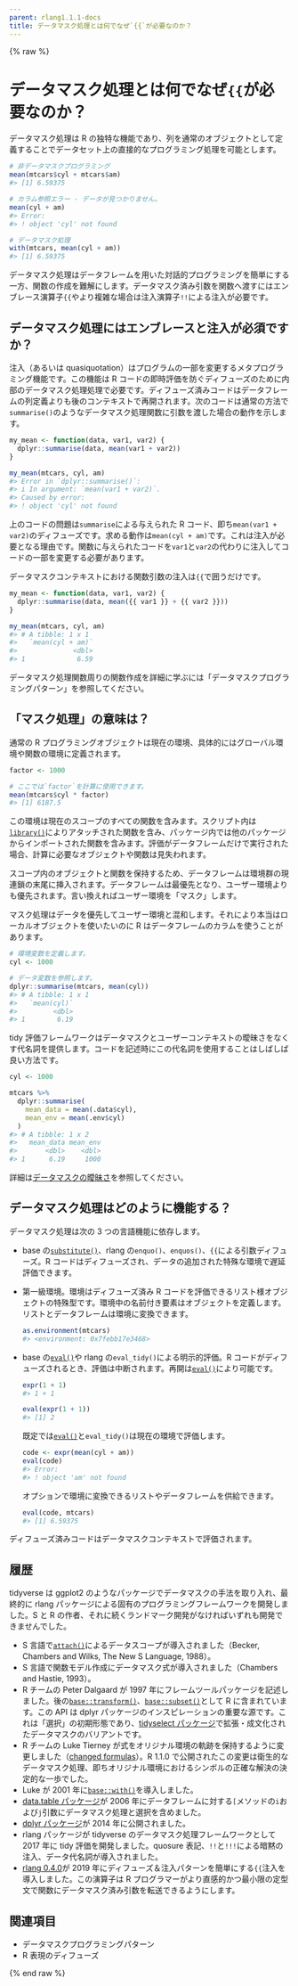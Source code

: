 ```yaml
---
parent: rlang1.1.1-docs
title: データマスク処理とは何でなぜ`{{`が必要なのか？
---
```


{% raw %}

# データマスク処理とは何でなぜ`{{`が必要なのか？

データマスク処理は R の独特な機能であり、列を通常のオブジェクトとして定義することでデータセット上の直接的なプログラミング処理を可能とします。

```r
# 非データマスクプログラミング
mean(mtcars$cyl + mtcars$am)
#> [1] 6.59375

# カラム参照エラー - データが見つかりません。
mean(cyl + am)
#> Error:
#> ! object 'cyl' not found

# データマスク処理
with(mtcars, mean(cyl + am))
#> [1] 6.59375
```

データマスク処理はデータフレームを用いた対話的プログラミングを簡単にする一方、関数の作成を難解にします。データマスク済み引数を関数へ渡すにはエンブレース演算子`{{`やより複雑な場合は注入演算子`!!`による注入が必要です。

## データマスク処理にはエンブレースと注入が必須ですか？

注入（あるいは quasiquotation）はプログラムの一部を変更するメタプログラミング機能です。この機能は R コードの即時評価を防ぐディフューズのために内部のデータマスク処理処理で必要です。ディフューズ済みコードはデータフレームの列定義よりも後のコンテキストで再開されます。次のコードは通常の方法で`summarise()`のようなデータマスク処理関数に引数を渡した場合の動作を示します。

```r
my_mean <- function(data, var1, var2) {
  dplyr::summarise(data, mean(var1 + var2))
}

my_mean(mtcars, cyl, am)
#> Error in `dplyr::summarise()`:
#> i In argument: `mean(var1 + var2)`.
#> Caused by error:
#> ! object 'cyl' not found
```

上のコードの問題は`summarise`による与えられた R コード、即ち`mean(var1 + var2)`のディフューズです。求める動作は`mean(cyl + am)`です。これは注入が必要となる理由です。関数に与えられたコードを`var1`と`var2`の代わりに注入してコードの一部を変更する必要があります。

データマスクコンテキストにおける関数引数の注入は`{{`で囲うだけです。

```r
my_mean <- function(data, var1, var2) {
  dplyr::summarise(data, mean({{ var1 }} + {{ var2 }}))
}

my_mean(mtcars, cyl, am)
#> # A tibble: 1 x 1
#>   `mean(cyl + am)`
#>              <dbl>
#> 1             6.59
```

データマスク処理関数周りの関数作成を詳細に学ぶには「データマスクプログラミングパターン」を参照してください。

## 「マスク処理」の意味は？

通常の R プログラミングオブジェクトは現在の環境、具体的にはグローバル環境や関数の環境に定義されます。

```r
factor <- 1000

# ここでは`factor`を計算に使用できます。
mean(mtcars$cyl * factor)
#> [1] 6187.5
```

この環境は現在のスコープのすべての関数を含みます。スクリプト内は[`library()`](https://rdrr.io/r/base/library.html)によりアタッチされた関数を含み、パッケージ内では他のパッケージからインポートされた関数を含みます。評価がデータフレームだけで実行された場合、計算に必要なオブジェクトや関数は見失われます。

スコープ内のオブジェクトと関数を保持するため、データフレームは環境群の現連鎖の末尾に挿入されます。データフレームは最優先となり、ユーザー環境よりも優先されます。言い換えればユーザー環境を「マスク」します。

マスク処理はデータを優先してユーザー環境と混和します。それにより本当はローカルオブジェクトを使いたいのに R はデータフレームのカラムを使うことがあります。

```r
# 環境変数を定義します。
cyl <- 1000

# データ変数を参照します。
dplyr::summarise(mtcars, mean(cyl))
#> # A tibble: 1 x 1
#>   `mean(cyl)`
#>         <dbl>
#> 1        6.19
```

tidy 評価フレームワークはデータマスクとユーザーコンテキストの曖昧さをなくす代名詞を提供します。コードを記述時にこの代名詞を使用することはしばしば良い方法です。

```r
cyl <- 1000

mtcars %>%
  dplyr::summarise(
    mean_data = mean(.data$cyl),
    mean_env = mean(.env$cyl)
  )
#> # A tibble: 1 x 2
#>   mean_data mean_env
#>       <dbl>    <dbl>
#> 1      6.19     1000
```

詳細は[データマスクの曖昧さ](topic-data-mask-ambiguity.md)を参照してください。

## データマスク処理はどのように機能する？

データマスク処理は次の 3 つの言語機能に依存します。

- base の[`substitute()`](https://rdrr.io/r/base/substitute.html)、rlang の`enquo()`、`enquos()`、`{{`による引数ディフューズ。R コードはディフューズされ、データの追加された特殊な環境で遅延評価できます。

- 第一級環境。環境はディフューズ済み R コードを評価できるリスト様オブジェクトの特殊型です。環境中の名前付き要素はオブジェクトを定義します。リストとデータフレームは環境に変換できます。

  ```r
  as.environment(mtcars)
  #> <environment: 0x7febb17e3468>
  ```

- base の[`eval()`](https://rdrr.io/r/base/eval.html)や rlang の`eval_tidy()`による明示的評価。R コードがディフューズされるとき、評価は中断されます。再開は[`eval()`](https://rdrr.io/r/base/eval.html)により可能です。

  ```r
  expr(1 + 1)
  #> 1 + 1

  eval(expr(1 + 1))
  #> [1] 2
  ```

  既定では[`eval()`](https://rdrr.io/r/base/eval.html)と`eval_tidy()`は現在の環境で評価します。

  ```r
  code <- expr(mean(cyl + am))
  eval(code)
  #> Error:
  #> ! object 'am' not found
  ```

  オプションで環境に変換できるリストやデータフレームを供給できます。

  ```r
  eval(code, mtcars)
  #> [1] 6.59375
  ```

ディフューズ済みコードはデータマスクコンテキストで評価されます。

## 履歴

tidyverse は ggplot2 のようなパッケージでデータマスクの手法を取り入れ、最終的に rlang パッケージによる固有のプログラミングフレームワークを開発しました。S と R の作者、それに続くランドマーク開発がなければいずれも開発できませんでした。

- S 言語で[`attach()`](https://rdrr.io/r/base/attach.html)によるデータスコープが導入されました（Becker, Chambers and Wilks, The New S Language, 1988）。
- S 言語で関数モデル作成にデータマスク式が導入されました（Chambers and Hastie, 1993）。
- R チームの Peter Dalgaard が 1997 年にフレームツールパッケージを記述しました。後の[`base::transform()`](https://rdrr.io/r/base/transform.html)、[`base::subset()`](https://rdrr.io/r/base/subset.html)として R に含まれています。この API は dplyr パッケージのインスピレーションの重要な源です。これは「選択」の初期形態であり、[tidyselect パッケージ](https://tidyselect.r-lib.org/articles/syntax.html)で拡張・成文化されたデータマスクのバリアントです。
- R チームの Luke Tierney が式をオリジナル環境の軌跡を保持するように変更しました（[changed formulas](https://github.com/wch/r-source/commit/a945ac8e)）。R 1.1.0 で公開されたこの変更は衛生的なデータマスク処理、即ちオリジナル環境におけるシンボルの正確な解決の決定的な一歩でした。
- Luke が 2001 年に[`base::with()`](https://rdrr.io/r/base/with.html)を導入しました。
- [data.table パッケージ](https://r-datatable.com)が 2006 年にデータフレームに対する`[`メソッドの`i`および`j`引数にデータマスク処理と選択を含めました。
- [dplyr パッケージ](https://dplyr.tidyverse.org/)が 2014 年に公開されました。
- rlang パッケージが tidyverse のデータマスク処理フレームワークとして 2017 年に tidy 評価を開発しました。quosure 表記、`!!`と`!!!`による暗黙の注入、データ代名詞が導入されました。
- [rlang 0.4.0](https://www.tidyverse.org/blog/2019/06/rlang-0-4-0/)が 2019 年にディフューズ＆注入パターンを簡単にする`{{`注入を導入しました。この演算子は R プログラマーがより直感的かつ最小限の定型文で関数にデータマスク済み引数を転送できるようにします。

## 関連項目

- データマスクプログラミングパターン
- R 表現のディフューズ

{% end raw %}
